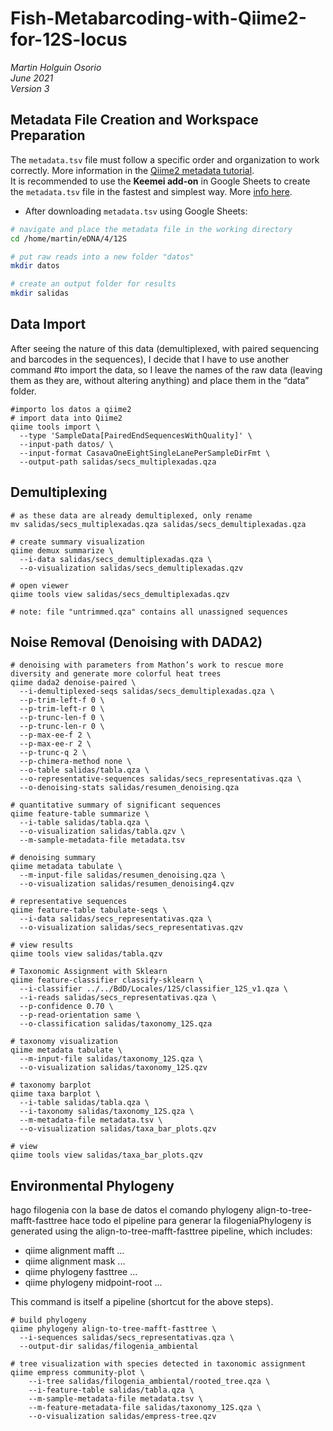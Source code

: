 # Fish-Metabarcoding-with-Qiime2-for-12S-locus

_Martin Holguin Osorio_  
_June 2021_  
_Version 3_  

## Metadata File Creation and Workspace Preparation
The `metadata.tsv` file must follow a specific order and organization to work correctly. More information in the [Qiime2 metadata tutorial](https://docs.qiime2.org/2020.11/tutorials/metadata/).  
It is recommended to use the **Keemei add-on** in Google Sheets to create the `metadata.tsv` file in the fastest and simplest way. More [info here](https://keemei.qiime2.org).

* After downloading `metadata.tsv` using Google Sheets:

```bash
# navigate and place the metadata file in the working directory 
cd /home/martin/eDNA/4/12S

# put raw reads into a new folder "datos"
mkdir datos

# create an output folder for results
mkdir salidas
```

## Data Import

After seeing the nature of this data (demultiplexed, with paired sequencing and barcodes in the sequences), I decide that I have to use another command
#to import the data, so I leave the names of the raw data (leaving them as they are, without altering anything) and place them in the “data” folder.
```
#importo los datos a qiime2
# import data into Qiime2
qiime tools import \
  --type 'SampleData[PairedEndSequencesWithQuality]' \
  --input-path datos/ \
  --input-format CasavaOneEightSingleLanePerSampleDirFmt \
  --output-path salidas/secs_multiplexadas.qza
```

## Demultiplexing 
```
# as these data are already demultiplexed, only rename
mv salidas/secs_multiplexadas.qza salidas/secs_demultiplexadas.qza

# create summary visualization
qiime demux summarize \
  --i-data salidas/secs_demultiplexadas.qza \
  --o-visualization salidas/secs_demultiplexadas.qzv

# open viewer
qiime tools view salidas/secs_demultiplexadas.qzv

# note: file "untrimmed.qza" contains all unassigned sequences
```

## Noise Removal (Denoising with DADA2) 
```
# denoising with parameters from Mathon’s work to rescue more diversity and generate more colorful heat trees
qiime dada2 denoise-paired \
  --i-demultiplexed-seqs salidas/secs_demultiplexadas.qza \
  --p-trim-left-f 0 \
  --p-trim-left-r 0 \
  --p-trunc-len-f 0 \
  --p-trunc-len-r 0 \
  --p-max-ee-f 2 \
  --p-max-ee-r 2 \
  --p-trunc-q 2 \
  --p-chimera-method none \
  --o-table salidas/tabla.qza \
  --o-representative-sequences salidas/secs_representativas.qza \
  --o-denoising-stats salidas/resumen_denoising.qza

# quantitative summary of significant sequences
qiime feature-table summarize \
  --i-table salidas/tabla.qza \
  --o-visualization salidas/tabla.qzv \
  --m-sample-metadata-file metadata.tsv

# denoising summary
qiime metadata tabulate \
  --m-input-file salidas/resumen_denoising.qza \
  --o-visualization salidas/resumen_denoising4.qzv

# representative sequences
qiime feature-table tabulate-seqs \
  --i-data salidas/secs_representativas.qza \
  --o-visualization salidas/secs_representativas.qzv

# view results
qiime tools view salidas/tabla.qzv

```


```
# Taxonomic Assignment with Sklearn
qiime feature-classifier classify-sklearn \
  --i-classifier ../../BdD/Locales/12S/classifier_12S_v1.qza \
  --i-reads salidas/secs_representativas.qza \
  --p-confidence 0.70 \
  --p-read-orientation same \
  --o-classification salidas/taxonomy_12S.qza

# taxonomy visualization
qiime metadata tabulate \
  --m-input-file salidas/taxonomy_12S.qza \
  --o-visualization salidas/taxonomy_12S.qzv

# taxonomy barplot
qiime taxa barplot \
  --i-table salidas/tabla.qza \
  --i-taxonomy salidas/taxonomy_12S.qza \
  --m-metadata-file metadata.tsv \
  --o-visualization salidas/taxa_bar_plots.qzv

# view
qiime tools view salidas/taxa_bar_plots.qzv
```

## Environmental Phylogeny

hago filogenia con la base de datos el comando phylogeny align-to-tree-mafft-fasttree hace todo el pipeline para generar la filogeniaPhylogeny is generated using the align-to-tree-mafft-fasttree pipeline, which includes:
*  qiime alignment mafft ...
*  qiime alignment mask ...
*  qiime phylogeny fasttree ...
*  qiime phylogeny midpoint-root ...
  
This command is itself a pipeline (shortcut for the above steps).
```
# build phylogeny
qiime phylogeny align-to-tree-mafft-fasttree \
  --i-sequences salidas/secs_representativas.qza \
  --output-dir salidas/filogenia_ambiental

# tree visualization with species detected in taxonomic assignment
qiime empress community-plot \
    --i-tree salidas/filogenia_ambiental/rooted_tree.qza \
    --i-feature-table salidas/tabla.qza \
    --m-sample-metadata-file metadata.tsv \
    --m-feature-metadata-file salidas/taxonomy_12S.qza \
    --o-visualization salidas/empress-tree.qzv

```





